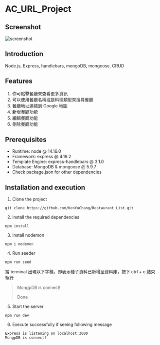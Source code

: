 # AC_URL_Project


## Screenshot
![screenshot]()


## Introduction
Node.js, Express, handlebars, mongoDB, mongoose, CRUD

## Features

1. 你可點擊餐廳來查看更多資訊
2. 可以使用餐廳名稱或是料理類型來搜尋餐廳
3. 餐廳地址連結到 Google 地圖
4. 新增餐廳功能
5. 編輯餐廳功能
6. 刪除餐廳功能

## Prerequisites
 
- Runtime: node @ 14.16.0
- Framework: express @ 4.18.2
- Template Engine: express-handlebars @ 3.1.0
- Database: MongoDB & mongoose @ 5.9.7
- Check package.json for other dependencies
      

## Installation and execution

1. Clone the project

```
git clone https://github.com/KenYuChang/Restaurant_List.git
```

2. Install the required dependencies

```
npm install
```

3. Install nodemon

```
npm i nodemon
```

4. Run seeder

```
npm run seed
```

當 terminal 出現以下字樣，即表示種子資料已新增至資料庫，按下 ctrl + c 結束執行

> MongpDB is connect!
>
> Done

5. Start the server

```
npm run dev
```

6. Execute successfully if seeing following message

```
Express is listening on localhost:3000
MongpDB is connect!
```
